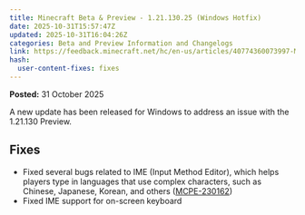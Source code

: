 ```yaml
---
title: Minecraft Beta & Preview - 1.21.130.25 (Windows Hotfix)
date: 2025-10-31T15:57:47Z
updated: 2025-10-31T16:04:26Z
categories: Beta and Preview Information and Changelogs
link: https://feedback.minecraft.net/hc/en-us/articles/40774360073997-Minecraft-Beta-Preview-1-21-130-25-Windows-Hotfix
hash:
  user-content-fixes: fixes
---
```


**Posted:** 31 October 2025

A new update has been released for Windows to address an issue with the 1.21.130 Preview.

## Fixes[](https://dev.azure.com/dev-mc/Minecraft/_wiki/wikis/Minecraft.wiki/30786/R21U13-3-Hotfix-Preview?anchor=fixes)

- Fixed several bugs related to IME (Input Method Editor), which helps players type in languages that use complex characters, such as Chinese, Japanese, Korean, and others ([MCPE-230162](https://bugs.mojang.com/browse/MCPE-230162)) 
- Fixed IME support for on-screen keyboard
